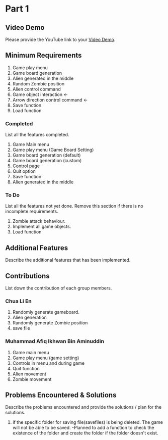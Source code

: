 # Part 1

## Video Demo

Please provide the YouTube link to your [Video Demo](https://youtube.com).

## Minimum Requirements

1. Game play menu
2. Game board generation
3. Alien generated in the middle
4. Random Zombie position
5. Alien control command
6. Game object interaction <-
7. Arrow direction control command <-
8. Save function
9. Load function

### Completed
List all the features completed.

1. Game Main menu
2. Game play menu (Game Board Setting)
3. Game board generation (default)
4. Game board generation (custom)
5. Control page 
6. Quit option
7. Save function
8. Alien generated in the middle


### To Do

List all the features not yet done. Remove this section if there is no incomplete requirements. 

1. Zombie attack behaviour.
2. Implement all game objects.
3. Load function

## Additional Features

Describe the additional features that has been implemented.

## Contributions

List down the contribution of each group members.

### Chua Li En

1. Randomly generate gameboard.
2. Alien generation
3. Randomly generate Zombie position
4. save file


### Muhammad Afiq Ikhwan Bin Aminuddin

1. Game main menu
2. Game play menu (game setting)
3. Controls in menu and during game
4. Quit function
5. Alien movement
6. Zombie movement

## Problems Encountered & Solutions

Describe the problems encountered and provide the solutions / plan for the solutions.
1. if the specific folder for saving file(savefiles) is being deleted. The game will not be able to be saved.
   -Planned to add a function to check the existence of the folder and create the folder if the folder doesn't exist.
